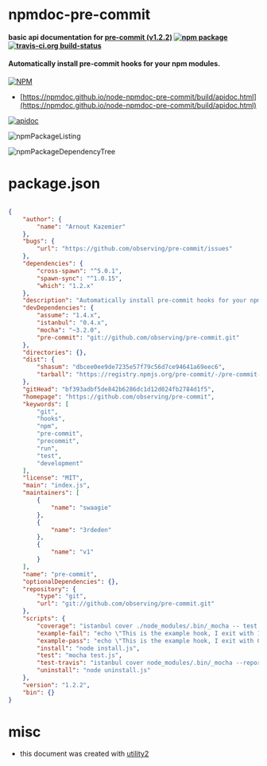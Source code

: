 # npmdoc-pre-commit

#### basic api documentation for  [pre-commit (v1.2.2)](https://github.com/observing/pre-commit)  [![npm package](https://img.shields.io/npm/v/npmdoc-pre-commit.svg?style=flat-square)](https://www.npmjs.org/package/npmdoc-pre-commit) [![travis-ci.org build-status](https://api.travis-ci.org/npmdoc/node-npmdoc-pre-commit.svg)](https://travis-ci.org/npmdoc/node-npmdoc-pre-commit)

#### Automatically install pre-commit hooks for your npm modules.

[![NPM](https://nodei.co/npm/pre-commit.png?downloads=true&downloadRank=true&stars=true)](https://www.npmjs.com/package/pre-commit)

- [https://npmdoc.github.io/node-npmdoc-pre-commit/build/apidoc.html](https://npmdoc.github.io/node-npmdoc-pre-commit/build/apidoc.html)

[![apidoc](https://npmdoc.github.io/node-npmdoc-pre-commit/build/screenCapture.buildCi.browser.%252Ftmp%252Fbuild%252Fapidoc.html.png)](https://npmdoc.github.io/node-npmdoc-pre-commit/build/apidoc.html)

![npmPackageListing](https://npmdoc.github.io/node-npmdoc-pre-commit/build/screenCapture.npmPackageListing.svg)

![npmPackageDependencyTree](https://npmdoc.github.io/node-npmdoc-pre-commit/build/screenCapture.npmPackageDependencyTree.svg)



# package.json

```json

{
    "author": {
        "name": "Arnout Kazemier"
    },
    "bugs": {
        "url": "https://github.com/observing/pre-commit/issues"
    },
    "dependencies": {
        "cross-spawn": "^5.0.1",
        "spawn-sync": "^1.0.15",
        "which": "1.2.x"
    },
    "description": "Automatically install pre-commit hooks for your npm modules.",
    "devDependencies": {
        "assume": "1.4.x",
        "istanbul": "0.4.x",
        "mocha": "~3.2.0",
        "pre-commit": "git://github.com/observing/pre-commit.git"
    },
    "directories": {},
    "dist": {
        "shasum": "dbcee0ee9de7235e57f79c56d7ce94641a69eec6",
        "tarball": "https://registry.npmjs.org/pre-commit/-/pre-commit-1.2.2.tgz"
    },
    "gitHead": "bf393adbf5de842b6286dc1d12d024fb2784d1f5",
    "homepage": "https://github.com/observing/pre-commit",
    "keywords": [
        "git",
        "hooks",
        "npm",
        "pre-commit",
        "precommit",
        "run",
        "test",
        "development"
    ],
    "license": "MIT",
    "main": "index.js",
    "maintainers": [
        {
            "name": "swaagie"
        },
        {
            "name": "3rdeden"
        },
        {
            "name": "v1"
        }
    ],
    "name": "pre-commit",
    "optionalDependencies": {},
    "repository": {
        "type": "git",
        "url": "git://github.com/observing/pre-commit.git"
    },
    "scripts": {
        "coverage": "istanbul cover ./node_modules/.bin/_mocha -- test.js",
        "example-fail": "echo \"This is the example hook, I exit with 1\" && exit 1",
        "example-pass": "echo \"This is the example hook, I exit with 0\" && exit 0",
        "install": "node install.js",
        "test": "mocha test.js",
        "test-travis": "istanbul cover node_modules/.bin/_mocha --report lcovonly -- test.js",
        "uninstall": "node uninstall.js"
    },
    "version": "1.2.2",
    "bin": {}
}
```



# misc
- this document was created with [utility2](https://github.com/kaizhu256/node-utility2)
